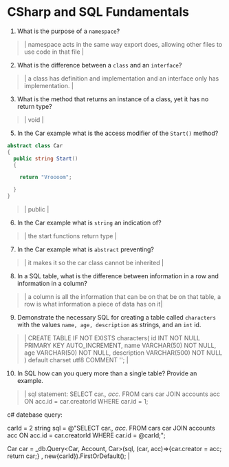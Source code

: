 # CSharp and SQL Fundamentals
01. What is the purpose of a `namespace`?

  > | namespace acts in the same way export does, allowing other files to use code in that file |

02. What is the difference between a `class` and an `interface`?

  > | a class has definition and implementation and an interface only has implementation.
   |

03. What is the method that returns an instance of a class, yet it has no return type?

  > | void |

05. In the Car example what is the access modifier of the `Start()` method?

  ```c#
  abstract class Car
  {
    public string Start()
    {

      return "Vroooom";

    }
  }
  ```

  > | public |

06. In the Car example what is `string` an indication of?

  > | the start functions return type |

07. In the Car example what is `abstract` preventing?

  > | it makes it so the car class cannot be inherited |

08. In a SQL table, what is the difference between information in a row and information in a column?

  > | a column is all the information that can be on that be on that table, a row is what information a piece of data has on it|

09. Demonstrate the necessary SQL for creating a table called `characters` with the values `name, age, description` as strings, and an `int` id.

  > | CREATE TABLE IF NOT EXISTS characters(
      id INT NOT NULL PRIMARY KEY AUTO_INCREMENT,
      name VARCHAR(50) NOT NULL,
      age VARCHAR(50) NOT NULL,
      description VARCHAR(500) NOT NULL
  ) default charset utf8 COMMENT '';
  |

10. In SQL how can you query more than a single table? Provide an example.

  > | sql statement:
  SELECT 
  car.*,
  acc.*
  FROM cars car
  JOIN accounts acc ON acc.id = car.creatorId
  WHERE
  car.id = 1;

  c# datebase query:

  carId = 2
  string sql = @"SELECT 
  car.*,
  acc.*
  FROM cars car
  JOIN accounts acc ON acc.id = car.creatorId
  WHERE
  car.id = @carId;";
  
  Car car = _db.Query<Car, Account, Car>(sql, (car, acc)=>{car.creator = acc; return car;} , new{carId}).FirstOrDefault();
    |
